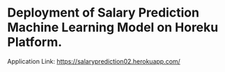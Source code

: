 # Deployment of Salary Prediction Machine Learning Model on Horeku Platform.

Application Link: https://salaryprediction02.herokuapp.com/
